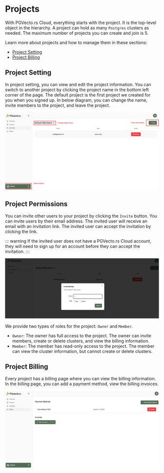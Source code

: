 # Projects

With PGVecto.rs Cloud, everything starts with the project. It is the top-level object in the hierarchy. A project can hold as many `Postgres` clusters as needed. The maximum number of projects you can create and join is 5. 

Learn more about projects and how to manage them in these sections:
- [Project Setting](#project-setting)
- [Project Billing](#project-billing)


## Project Setting

In project setting, you can view and edit the project information. You can switch to another project by clicking the project name in the bottom left corner of the page. The default project is the first project we created for you when you signed up. In below diagram, you can change the name, invite members to the project, and leave the project.

![](../images/project_info.png)

## Project Permissions

You can invite other users to your project by clicking the `Invite` button. You can invite users by their email address. The invited user will receive an email with an invitation link. The invited user can accept the invitation by clicking the link. 

::: warning
If the invited user does not have a PGVecto.rs Cloud account, they will need to sign up for an account before they can accept the invitation.
:::

![](../images/invite_member.png)

We provide two types of roles for the project: `Owner` and `Member`. 
- `Owner`: The owner has full access to the project. The owner can invite members, create or delete clusters, and view the billing information.
- `Member`: The member has read-only access to the project. The member can view the cluster information, but cannot create or delete clusters.

## Project Billing

Every project has a billing page where you can view the billing information. In the billing page, you can add a payment method, view the billing invoices. 

![](../images/project_billing.png)